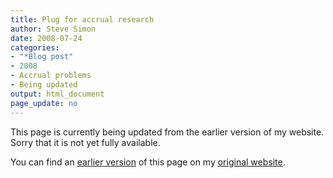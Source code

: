 ```yaml
---
title: Plug for accrual research
author: Steve Simon
date: 2008-07-24
categories:
- "*Blog post"
- 2008
- Accrual problems
- Being updated
output: html_document
page_update: no
---
```


This page is currently being updated from the earlier version of my website. Sorry that it is not yet fully available.

<!---More--->

You can find an [earlier version][sim1] of this page on my [original website][sim2].

[sim1]: http://www.pmean.com/08/PlugForAccrual.html
[sim2]: http://www.pmean.com/original_site.html
